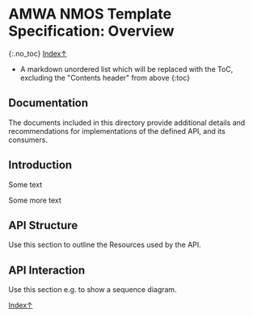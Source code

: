 # AMWA NMOS Template Specification: Overview
{:.no_toc}
[ Index↑ ](..)


* A markdown unordered list which will be replaced with the ToC, excluding the "Contents header" from above
{:toc}



## Documentation

The documents included in this directory provide additional details and recommendations for implementations of the defined API, and its consumers.

## Introduction

Some text

Some more text

## API Structure

Use this section to outline the Resources used by the API.

## API Interaction

Use this section e.g. to show a sequence diagram.


[ Index↑ ](..)
